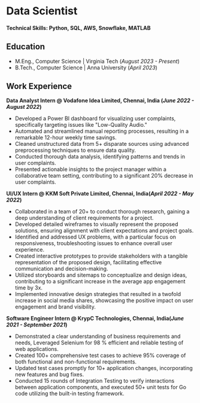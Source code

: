 # Data Scientist

#### Technical Skills: Python, SQL, AWS, Snowflake, MATLAB

## Education						       		
-	M.Eng., Computer Science | Virginia Tech  (_August 2023 - Present_)	 			        		
- B.Tech., Computer Science | Anna University  (_April 2023_)

## Work Experience
**Data Analyst Intern @ Vodafone Idea Limited, Chennai, India (_June 2022 - August 2022_)**
- Developed a Power BI dashboard for visualizing user complaints, specifically targeting issues like "Low-Quality Audio."
- Automated and streamlined manual reporting processes, resulting in a remarkable 12-hour weekly time savings.
- Cleaned unstructured data from 5+ disparate sources using advanced preprocessing techniques to ensure data quality.
- Conducted thorough data analysis, identifying patterns and trends in user complaints.
- Presented actionable insights to the project manager within a collaborative team setting, contributing to a significant 20% decrease in user complaints.

**UI/UX Intern @ KKM Soft Private Limited, Chennai, India(_April 2022 - May 2022_)**
- Collaborated in a team of 20+ to conduct thorough research, gaining a deep understanding of client requirements for a project.
- Developed detailed wireframes to visually represent the proposed solutions, ensuring alignment with client expectations and project goals.
- Identified and addressed UX problems, with a particular focus on responsiveness, troubleshooting issues to enhance overall user experience.
- Created interactive prototypes to provide stakeholders with a tangible representation of the proposed design, facilitating effective communication and decision-making.
- Utilized storyboards and sitemaps to conceptualize and design ideas, contributing to a significant increase in the average app engagement time by 3x.
- Implemented innovative design strategies that resulted in a twofold increase in social media shares, showcasing the positive impact on user engagement and brand visibility.

**Software Engineer Intern @ KrypC Technologies, Chennai, India(_June 2021 - September 2021_)**
- Demonstrated a clear understanding of business requirements and needs, Leveraged Selenium for 98 % efficient and reliable testing of web applications.
-  Created 100+ comprehensive test cases to achieve 95% coverage of both functional and non-functional requirements.
-  Updated test cases promptly for 10+ application changes, incorporating new features and bug fixes.
-   Conducted 15 rounds of Integration Testing to verify interactions between application components, and executed 50+ unit tests for Go code utilizing the built-in testing framework.


